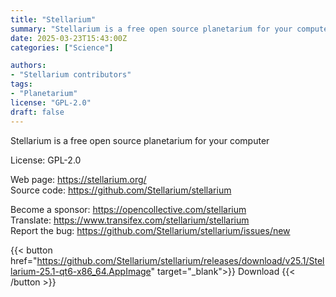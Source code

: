 ```yaml
---
title: "Stellarium"
summary: "Stellarium is a free open source planetarium for your computer."
date: 2025-03-23T15:43:00Z
categories: ["Science"]

authors:
- "Stellarium contributors"
tags: 
- "Planetarium"
license: "GPL-2.0"
draft: false
---
```


Stellarium is a free open source planetarium for your computer

License: GPL-2.0

Web page: <https://stellarium.org/>  
Source code: <https://github.com/Stellarium/stellarium>

Become a sponsor: <https://opencollective.com/stellarium>  
Translate: <https://www.transifex.com/stellarium/stellarium>  
Report the bug: <https://github.com/Stellarium/stellarium/issues/new>  

{{< button href="https://github.com/Stellarium/stellarium/releases/download/v25.1/Stellarium-25.1-qt6-x86_64.AppImage" target="_blank">}}
Download
{{< /button >}}